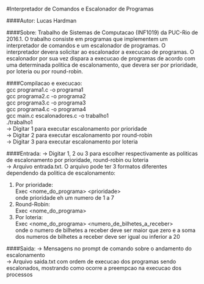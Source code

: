 #Interpretador de Comandos e Escalonador de Programas
  
####Autor:
Lucas Hardman<br/>
  
####Sobre:
Trabalho de Sistemas de Computacao (INF1019) da PUC-Rio de 2016.1. O trabalho	consiste	em programas	que	implementem um
interpretador de comandos e um escalonador de programas. O interpretador devera solicitar ao escalonador a execucao de 
programas. O escalonador por sua vez dispara a execucao de programas de acordo com uma determinada politica de escalonamento,
que devera ser por prioridade, por loteria ou por round-robin.
 
####Compilacao e execucao:<br/>
gcc programa1.c -o programa1<br/>
gcc programa2.c -o programa2<br/>
gcc programa3.c -o programa3<br/>
gcc programa4.c -o programa4<br/>
gcc main.c escalonadores.c -o trabalho1<br/>
./trabalho1<br/>
-> Digitar 1 para executar escalonamento por prioridade<br/>
-> Digitar 2 para executar escalonamento por round-robin<br/>
-> Digitar 3 para executar escalonamento por loteria<br/>
 
####Entrada:
-> Digitar 1, 2 ou 3 para escolher respectivamente as politicas de escalonamento por prioridade, round-robin ou loteria<br/>
-> Arquivo entrada.txt. O arquivo pode ter 3 formatos diferentes dependendo da politica de escalonamento:<br/>
1) Por prioridade:<br/>
Exec \<nome_do_programa\> \<prioridade\><br/>
onde prioridade eh um numero de 1 a 7<br/>
2) Round-Robin:<br/>
Exec \<nome_do_programa\><br/>
3) Por loteria:<br/>
Exec \<nome_do_programa\> \<numero_de_bilhetes_a_receber\><br/>
onde o numero de bilhetes a receber deve ser maior que zero e a soma dos numeros de bilhetes a receber deve ser igual ou inferior a 20<br/>
 
####Saida:
-> Mensagens no prompt de comando sobre o andamento do escalonamento<br/>
-> Arquivo saida.txt com ordem de execucao dos programas sendo escalonados, mostrando como ocorre a preempcao na execucao dos processos<br/>
